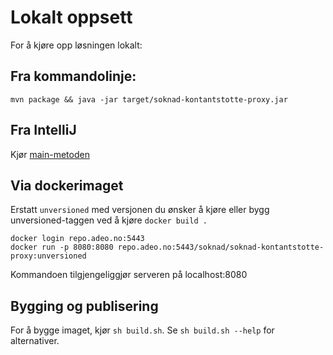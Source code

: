 # Lokalt oppsett

For å kjøre opp løsningen lokalt:

## Fra kommandolinje:
```
mvn package && java -jar target/soknad-kontantstotte-proxy.jar
```

## Fra IntelliJ
Kjør [main-metoden](src/test/java/no/nav/kontantstotte/proxy/api/TestLauncher.java)

## Via dockerimaget

Erstatt `unversioned` med versjonen du ønsker å kjøre eller bygg unversioned-taggen ved å kjøre `docker build .`

```
docker login repo.adeo.no:5443
docker run -p 8080:8080 repo.adeo.no:5443/soknad/soknad-kontantstotte-proxy:unversioned
```

Kommandoen tilgjengeliggjør serveren på localhost:8080


## Bygging og publisering

For å bygge imaget, kjør `sh build.sh`. Se `sh build.sh --help` for alternativer.